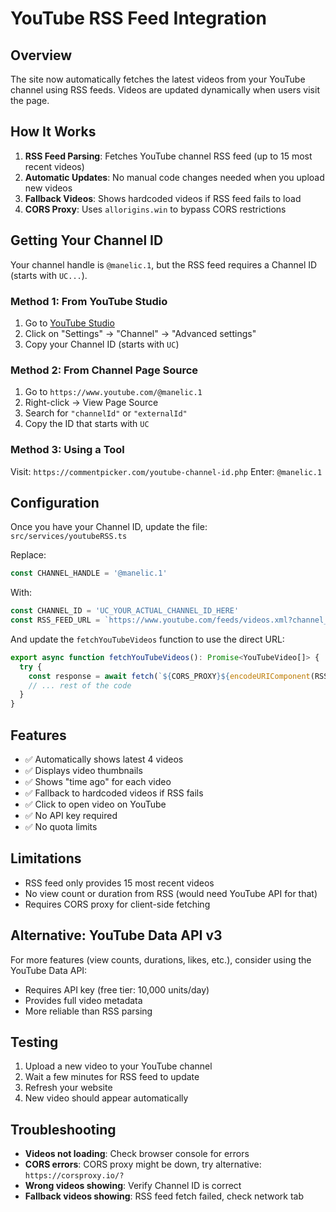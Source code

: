# YouTube RSS Feed Integration

## Overview
The site now automatically fetches the latest videos from your YouTube channel using RSS feeds. Videos are updated dynamically when users visit the page.

## How It Works
1. **RSS Feed Parsing**: Fetches YouTube channel RSS feed (up to 15 most recent videos)
2. **Automatic Updates**: No manual code changes needed when you upload new videos
3. **Fallback Videos**: Shows hardcoded videos if RSS feed fails to load
4. **CORS Proxy**: Uses `allorigins.win` to bypass CORS restrictions

## Getting Your Channel ID

Your channel handle is `@manelic.1`, but the RSS feed requires a Channel ID (starts with `UC...`).

### Method 1: From YouTube Studio
1. Go to [YouTube Studio](https://studio.youtube.com)
2. Click on "Settings" → "Channel" → "Advanced settings"
3. Copy your Channel ID (starts with `UC`)

### Method 2: From Channel Page Source
1. Go to `https://www.youtube.com/@manelic.1`
2. Right-click → View Page Source
3. Search for `"channelId"` or `"externalId"`
4. Copy the ID that starts with `UC`

### Method 3: Using a Tool
Visit: `https://commentpicker.com/youtube-channel-id.php`
Enter: `@manelic.1`

## Configuration

Once you have your Channel ID, update the file:
`src/services/youtubeRSS.ts`

Replace:
```typescript
const CHANNEL_HANDLE = '@manelic.1'
```

With:
```typescript
const CHANNEL_ID = 'UC_YOUR_ACTUAL_CHANNEL_ID_HERE'
const RSS_FEED_URL = `https://www.youtube.com/feeds/videos.xml?channel_id=${CHANNEL_ID}`
```

And update the `fetchYouTubeVideos` function to use the direct URL:
```typescript
export async function fetchYouTubeVideos(): Promise<YouTubeVideo[]> {
  try {
    const response = await fetch(`${CORS_PROXY}${encodeURIComponent(RSS_FEED_URL)}`)
    // ... rest of the code
  }
}
```

## Features
- ✅ Automatically shows latest 4 videos
- ✅ Displays video thumbnails
- ✅ Shows "time ago" for each video
- ✅ Fallback to hardcoded videos if RSS fails
- ✅ Click to open video on YouTube
- ✅ No API key required
- ✅ No quota limits

## Limitations
- RSS feed only provides 15 most recent videos
- No view count or duration from RSS (would need YouTube API for that)
- Requires CORS proxy for client-side fetching

## Alternative: YouTube Data API v3
For more features (view counts, durations, likes, etc.), consider using the YouTube Data API:
- Requires API key (free tier: 10,000 units/day)
- Provides full video metadata
- More reliable than RSS parsing

## Testing
1. Upload a new video to your YouTube channel
2. Wait a few minutes for RSS feed to update
3. Refresh your website
4. New video should appear automatically

## Troubleshooting
- **Videos not loading**: Check browser console for errors
- **CORS errors**: CORS proxy might be down, try alternative: `https://corsproxy.io/?`
- **Wrong videos showing**: Verify Channel ID is correct
- **Fallback videos showing**: RSS feed fetch failed, check network tab
